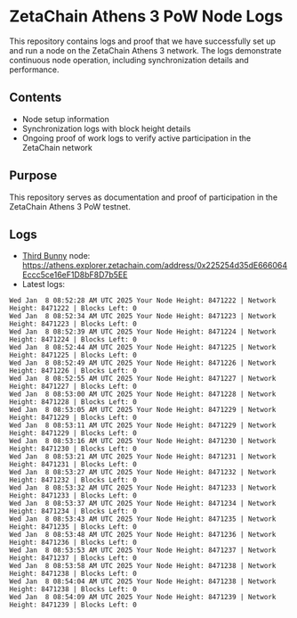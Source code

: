 # ZetaChain Athens 3 PoW Node Logs
This repository contains logs and proof that we have successfully set up and run a node on the ZetaChain Athens 3 network. The logs demonstrate continuous node operation, including synchronization details and performance.

## Contents
- Node setup information
- Synchronization logs with block height details
- Ongoing proof of work logs to verify active participation in the ZetaChain network

## Purpose
This repository serves as documentation and proof of participation in the ZetaChain Athens 3 PoW testnet.

## Logs

- [Third Bunny](https://thirdbunny.xyz/) node: https://athens.explorer.zetachain.com/address/0x225254d35dE666064Eccc5ce16eF1D8bF8D7b5EE
- Latest logs:
```
Wed Jan  8 08:52:28 AM UTC 2025 Your Node Height: 8471222 | Network Height: 8471222 | Blocks Left: 0
Wed Jan  8 08:52:34 AM UTC 2025 Your Node Height: 8471223 | Network Height: 8471223 | Blocks Left: 0
Wed Jan  8 08:52:39 AM UTC 2025 Your Node Height: 8471224 | Network Height: 8471224 | Blocks Left: 0
Wed Jan  8 08:52:44 AM UTC 2025 Your Node Height: 8471225 | Network Height: 8471225 | Blocks Left: 0
Wed Jan  8 08:52:49 AM UTC 2025 Your Node Height: 8471226 | Network Height: 8471226 | Blocks Left: 0
Wed Jan  8 08:52:55 AM UTC 2025 Your Node Height: 8471227 | Network Height: 8471227 | Blocks Left: 0
Wed Jan  8 08:53:00 AM UTC 2025 Your Node Height: 8471228 | Network Height: 8471228 | Blocks Left: 0
Wed Jan  8 08:53:05 AM UTC 2025 Your Node Height: 8471229 | Network Height: 8471229 | Blocks Left: 0
Wed Jan  8 08:53:11 AM UTC 2025 Your Node Height: 8471229 | Network Height: 8471229 | Blocks Left: 0
Wed Jan  8 08:53:16 AM UTC 2025 Your Node Height: 8471230 | Network Height: 8471230 | Blocks Left: 0
Wed Jan  8 08:53:21 AM UTC 2025 Your Node Height: 8471231 | Network Height: 8471231 | Blocks Left: 0
Wed Jan  8 08:53:27 AM UTC 2025 Your Node Height: 8471232 | Network Height: 8471232 | Blocks Left: 0
Wed Jan  8 08:53:32 AM UTC 2025 Your Node Height: 8471233 | Network Height: 8471233 | Blocks Left: 0
Wed Jan  8 08:53:37 AM UTC 2025 Your Node Height: 8471234 | Network Height: 8471234 | Blocks Left: 0
Wed Jan  8 08:53:43 AM UTC 2025 Your Node Height: 8471235 | Network Height: 8471235 | Blocks Left: 0
Wed Jan  8 08:53:48 AM UTC 2025 Your Node Height: 8471236 | Network Height: 8471236 | Blocks Left: 0
Wed Jan  8 08:53:53 AM UTC 2025 Your Node Height: 8471237 | Network Height: 8471237 | Blocks Left: 0
Wed Jan  8 08:53:58 AM UTC 2025 Your Node Height: 8471238 | Network Height: 8471238 | Blocks Left: 0
Wed Jan  8 08:54:04 AM UTC 2025 Your Node Height: 8471238 | Network Height: 8471238 | Blocks Left: 0
Wed Jan  8 08:54:09 AM UTC 2025 Your Node Height: 8471239 | Network Height: 8471239 | Blocks Left: 0
```

